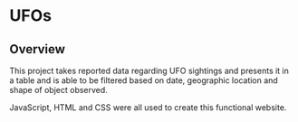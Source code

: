 # UFOs

## Overview
This project takes reported data regarding UFO sightings and presents it in a table and is able to be filtered based on date, geographic location and shape of object observed.

JavaScript, HTML and CSS were all used to create this functional website.
